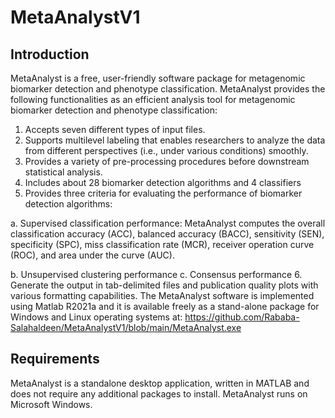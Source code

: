 # MetaAnalystV1
## Introduction

MetaAnalyst is a free, user-friendly software package for metagenomic biomarker detection and phenotype classification. MetaAnalyst provides the following functionalities as an efficient analysis tool for metagenomic biomarker detection and phenotype classification:
1. Accepts seven different types of input files.
2. Supports multilevel labeling that enables researchers to analyze the data from different perspectives (i.e., under various conditions) smoothly.
3. Provides a variety of pre-processing procedures before downstream statistical analysis.
4. Includes about 28 biomarker detection algorithms and 4 classifiers
5. Provides three criteria for evaluating the performance of biomarker detection algorithms:

a. Supervised classification performance: MetaAnalyst computes the overall classification accuracy (ACC), balanced accuracy (BACC), sensitivity (SEN), specificity (SPC), miss classification rate (MCR), receiver operation curve (ROC), and area under the curve (AUC).

b. Unsupervised clustering performance
c. Consensus performance
6. Generate the output in tab-delimited files and publication quality plots with various formatting capabilities.
The MetaAnalyst software is implemented using Matlab R2021a and it is available freely as a stand-alone package for Windows and Linux operating systems at: https://github.com/Rababa-Salahaldeen/MetaAnalystV1/blob/main/MetaAnalyst.exe


## Requirements

MetaAnalyst is a standalone desktop application, written in MATLAB and does not require any additional packages to install. MetaAnalyst runs on Microsoft Windows.
